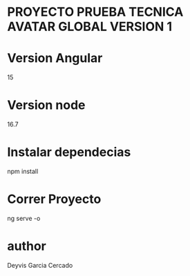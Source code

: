 # PROYECTO PRUEBA TECNICA AVATAR GLOBAL VERSION 1

# Version Angular
15

# Version node

16.7

# Instalar dependecias
npm install

# Correr Proyecto

ng serve -o

# author

Deyvis Garcia Cercado
